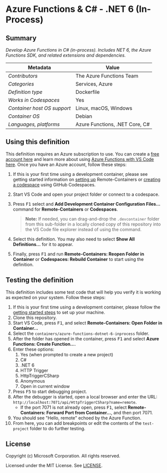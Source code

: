 # Azure Functions & C# - .NET 6 (In-Process)

## Summary

_Develop Azure Functions in C# (in-process). Includes NET 6, the Azure Functions
SDK, and related extensions and dependencies._

| Metadata                    | Value                          |
| --------------------------- | ------------------------------ |
| _Contributors_              | The Azure Functions Team       |
| _Categories_                | Services, Azure                |
| _Definition type_           | Dockerfile                     |
| _Works in Codespaces_       | Yes                            |
| _Container host OS support_ | Linux, macOS, Windows          |
| _Container OS_              | Debian                         |
| _Languages, platforms_      | Azure Functions, .NET Core, C# |

## Using this definition

This definition requires an Azure subscription to use. You can create a
[free account here](https://azure.microsoft.com/en-us/free/serverless/) and
learn more about using
[Azure Functions with VS Code here](https://docs.microsoft.com/en-us/azure/azure-functions/functions-create-first-function-vs-code).
Once you have an Azure account, follow these steps:

1. If this is your first time using a development container, please see getting
   started information on
   [setting up](https://aka.ms/vscode-remote/containers/getting-started)
   Remote-Containers or
   [creating a codespace](https://aka.ms/ghcs-open-codespace) using GitHub
   Codespaces.

2. Start VS Code and open your project folder or connect to a codespace.

3. Press <kbd>F1</kbd> select and **Add Development Container Configuration
   Files...** command for **Remote-Containers** or **Codespaces**.

    > **Note:** If needed, you can drag-and-drop the `.devcontainer` folder from
    > this sub-folder in a locally cloned copy of this repository into the VS
    > Code file explorer instead of using the command.

4. Select this definition. You may also need to select **Show All
   Definitions...** for it to appear.

5. Finally, press <kbd>F1</kbd> and run **Remote-Containers: Reopen Folder in
   Container** or **Codespaces: Rebuild Container** to start using the
   definition.

## Testing the definition

This definition includes some test code that will help you verify it is working
as expected on your system. Follow these steps:

1. If this is your first time using a development container, please follow the
   [getting started steps](https://aka.ms/vscode-remote/containers/getting-started)
   to set up your machine.
2. Clone this repository.
3. Start VS Code, press <kbd>F1</kbd>, and select **Remote-Containers: Open
   Folder in Container...**
4. Select the `containers/azure-functions-dotnet-6-inprocess` folder.
5. After the folder has opened in the container, press <kbd>F1</kbd> and select
   **Azure Functions: Create Function...**.
6. Enter these options:
    1. Yes (when prompted to create a new project)
    1. C#
    1. .NET 6
    1. HTTP Trigger
    1. HttpTriggerCSharp
    1. Anonymous
    1. Open in current window
7. Press <kbd>F5</kbd> to start debugging project.
8. After the debugger is started, open a local browser and enter the URL:
   `http://localhost:7071/api/HttpTriggerCSharp?name=remote`.
    - If the port 7071 is not already open, press <kbd>F1</kbd>, select
      **Remote-Containers: Forward Port from Container...**, and then port 7071.
9. You should see "Hello, remote" echoed by the Azure Function.
10. From here, you can add breakpoints or edit the contents of the
    `test-project` folder to do further testing.

## License

Copyright (c) Microsoft Corporation. All rights reserved.

Licensed under the MIT License. See
[LICENSE](https://github.com/microsoft/vscode-dev-containers/blob/main/LICENSE).
